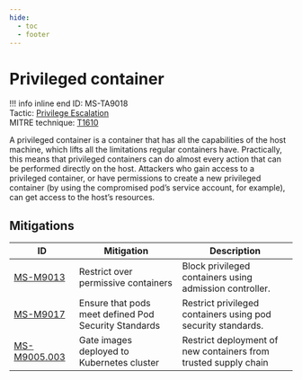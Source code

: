 ```yaml
---
hide:
  - toc
  - footer
---
```


# Privileged container

!!! info inline end
    ID: MS-TA9018<br>
    Tactic: [Privilege Escalation](../tactics/PrivilegeEscalation/index.md) <br>
    MITRE technique: [T1610](https://attack.mitre.org/techniques/T1610/)

A privileged container is a container that has all the capabilities of the host machine, which lifts all the limitations regular containers have. Practically, this means that privileged containers can do almost every action that can be performed directly on the host. Attackers who gain access to a privileged container, or have permissions to create a new privileged container (by using the compromised pod’s service account, for example), can get access to the host’s resources.

## Mitigations

|ID|Mitigation|Description|
|--|----------|-----------|
|[MS-M9013](../mitigations/MS-M9013%20Restrict%20over%20permissive%20containers.md)|Restrict over permissive containers|Block privileged containers using admission controller.|
|[MS-M9017](../mitigations/MS-M9017%20Ensure%20that%20pods%20meet%20defined%20Pod%20Security%20Standards.md)|Ensure that pods meet defined Pod Security Standards|Restrict privileged containers using pod security standards.|
|[MS-M9005.003](../mitigations/MS-M9005/index.md)|Gate images deployed to Kubernetes cluster|Restrict deployment of new containers from trusted supply chain|
